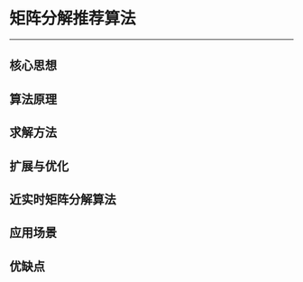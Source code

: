 # 矩阵分解推荐算法

---



## 核心思想





## 算法原理



## 求解方法





## 扩展与优化





## 近实时矩阵分解算法







## 应用场景



## 优缺点

